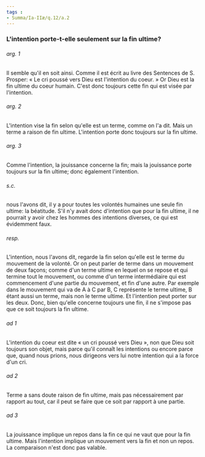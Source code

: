 ```yaml
---
tags : 
- Summa/Ia-IIæ/q.12/a.2
---
```


### L'intention porte-t-elle seulement sur la fin ultime?

###### arg. 1
Il semble qu'il en soit ainsi. Comme il est écrit au livre des Sentences de S. Prosper: « Le cri poussé vers Dieu est l'intention du coeur. » Or Dieu est la fin ultime du coeur humain. C'est donc toujours cette fin qui est visée par l'intention. 

###### arg. 2
L'intention vise la fin selon qu'elle est un terme, comme on l'a dit. Mais un terme a raison de fin ultime. L'intention porte donc toujours sur la fin ultime. 

###### arg. 3
Comme l'intention, la jouissance concerne la fin; mais la jouissance porte toujours sur la fin ultime; donc également l'intention. 

###### s.c.
nous l'avons dit, il y a pour toutes les volontés humaines une seule fin ultime: la béatitude. S'il n'y avait donc d'intention que pour la fin ultime, il ne pourrait y avoir chez les hommes des intentions diverses, ce qui est évidemment faux. 

###### resp.
L'intention, nous l'avons dit, regarde la fin selon qu'elle est le terme du mouvement de la volonté. Or on peut parler de terme dans un mouvement de deux façons; comme d'un terme ultime en lequel on se repose et qui termine tout le mouvement, ou comme d'un terme intermédiaire qui est commencement d'une partie du mouvement, et fin d'une autre. Par exemple dans le mouvement qui va de A à C par B, C représente le terme ultime, B étant aussi un terme, mais non le terme ultime. Et l'intention peut porter sur les deux. Donc, bien qu'elle concerne toujours une fin, il ne s'impose pas que ce soit toujours la fin ultime. 

###### ad 1
L'intention du coeur est dite « un cri poussé vers Dieu », non que Dieu soit toujours son objet, mais parce qu'il connaît les intentions ou encore parce que, quand nous prions, nous dirigeons vers lui notre intention qui a la force d'un cri. 

###### ad 2
Terme a sans doute raison de fin ultime, mais pas nécessairement par rapport au tout, car il peut se faire que ce soit par rapport à une partie. 

###### ad 3
La jouissance implique un repos dans la fin ce qui ne vaut que pour la fin ultime. Mais l'intention implique un mouvement vers la fin et non un repos. La comparaison n'est donc pas valable. 

